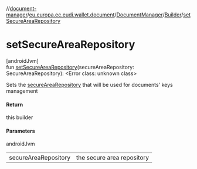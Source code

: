 //[document-manager](../../../../index.md)/[eu.europa.ec.eudi.wallet.document](../../index.md)/[DocumentManager](../index.md)/[Builder](index.md)/[setSecureAreaRepository](set-secure-area-repository.md)

# setSecureAreaRepository

[androidJvm]\
fun [setSecureAreaRepository](set-secure-area-repository.md)(secureAreaRepository: SecureAreaRepository): &lt;Error class: unknown class&gt;

Sets the [secureAreaRepository](set-secure-area-repository.md) that will be used for documents' keys management

#### Return

this builder

#### Parameters

androidJvm

| | |
|---|---|
| secureAreaRepository | the secure area repository |
